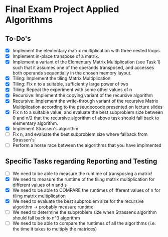 # Final Exam Project Applied Algorithms

## To-Do's
- [X] Implement the elementary matrix multiplication with three nested loops.
- [X] Implement in-place transpose of a matrix.
- [X] Implement a variant of the Elementary Matrix Multiplication (see Task 1) such that it assumes one of the operands transposed, and accesses both operands sequentially in the chosen memory layout.
- [X] Tiling: Implement the tiling Matrix Multiplication
- [X] Tiling: Fix n to a suitable, sufficiently large power of two
- [X] Tiling: Repeat the experiment with some other values of n 
- [X] Recursive: Implement the copying variant of the recursive algorithm
- [X] Recursive: Implement the write-through variant of the recursive Matrix Multiplication according to the pseudeocode presented on lecture slides
- [X] Fix n to a suitable value, and evaluate the best subproblem size between 0 and n/2 that the recursive algorithm of above task should fall back to elementary algorithm.
- [X] Implement Strassen's algorithm
- [ ] Fix n, and evaluate the best subproblem size where fallback from Strassen's
- [ ] Perform a horse race between the algorithms that you have implmented

## Specific Tasks regarding Reporting and Testing
- [ ] We need to be able to measure the runtime of transposing a matrix!
- [X] We need to measure the runtime of the tiling matrix multiplication for different values of n and s
- [X] We need to be able to COMPARE the runtimes of ifferent values of n for tiling matrix multiplication
- [X] We need to evaluate the best subproblem size for the recursive algorithm -> probably measure runtime
- [ ] We need to determine the subproblem size when Strassens algorithm should fall back to n^3 algorithm 
- [ ] We need to be able to compare the runtimes of all the algorithms (i.e. the time it takes to multiply the matrices)
